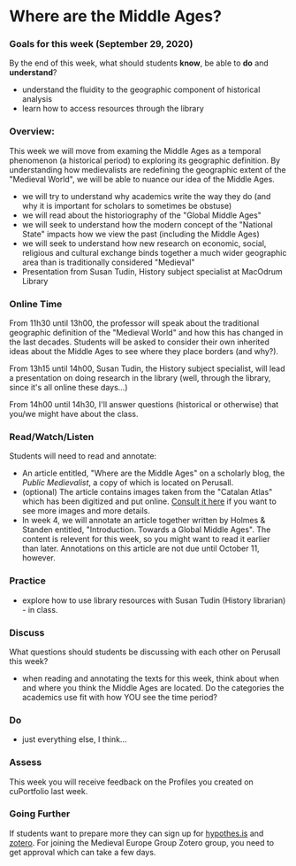 # Where are the Middle Ages?

### Goals for this week \(September 29, 2020\)

By the end of this week, what should students **know**, be able to **do** and **understand**?

* understand the fluidity to the geographic component of historical analysis
* learn how to access resources through the library

### Overview:

This week we will move from examing the Middle Ages as a temporal phenomenon \(a historical period\) to exploring its geographic definition. By understanding how medievalists are redefining the geographic extent of the "Medieval World", we will be able to nuance our idea of the Middle Ages.

* we will try to understand why academics write the way they do \(and why it is important for scholars to sometimes be obstuse\)
* we will read about the historiography of the "Global Middle Ages"
* we will seek to understand how the modern concept of the "National State" impacts how we view the past \(including the Middle Ages\)
* we will seek to understand how new research on economic, social, religious and cultural exchange binds together a much wider geographic area than is traditionally considered "Medieval"
* Presentation from Susan Tudin, History subject specialist at MacOdrum Library

### **Online Time**

From 11h30 until 13h00, the professor will speak about the traditional geographic definition of the "Medieval World" and how this has changed in the last decades. Students will be asked to consider their own inherited ideas about the Middle Ages to see where they place borders \(and why?\). 

From 13h15 until 14h00, Susan Tudin, the History subject specialist, will lead a presentation on doing research in the library \(well, through the library, since it's all online these days...\)

From 14h00 until 14h30, I'll answer questions \(historical or otherwise\) that you/we might have about the class. 

### Read/Watch/Listen

Students will need to read and annotate:

* An article entitled, "Where are the Middle Ages" on a scholarly blog, the _Public Medievalist_, a copy of which is located on Perusall. 
* \(optional\) The article contains images taken from the "Catalan Atlas" which has been digitized and put online. [Consult it here](https://www.nottingham.ac.uk/manuscriptsandspecialcollections/researchguidance/datingdocuments/introduction.aspx) if you want to see more images and more details. 
* In week 4, we will annotate an article together written by Holmes & Standen entitled, "Introduction. Towards a Global Middle Ages". The content is relevent for this week, so you might want to read it earlier than later. Annotations on this article are not due until October 11, however. 

### Practice

* explore how to use library resources with Susan Tudin \(History librarian\) - in class. 

### **Discuss**

What questions should students be discussing with each other on Perusall this week?

* when reading and annotating the texts for this week, think about when and where you think the Middle Ages are located. Do the categories the academics use fit with how YOU see the time period?

### **Do**

* just everything else, I think...

### **Assess** 

This week you will receive feedback on the Profiles you created on cuPortfolio last week. 

### Going Further

If students want to prepare more they can sign up for [hypothes.is](../digital-tools/hypothes.is.md) and [zotero](../digital-tools/zotero.md). For joining the Medieval Europe Group Zotero group, you need to get approval which can take a few days. 

